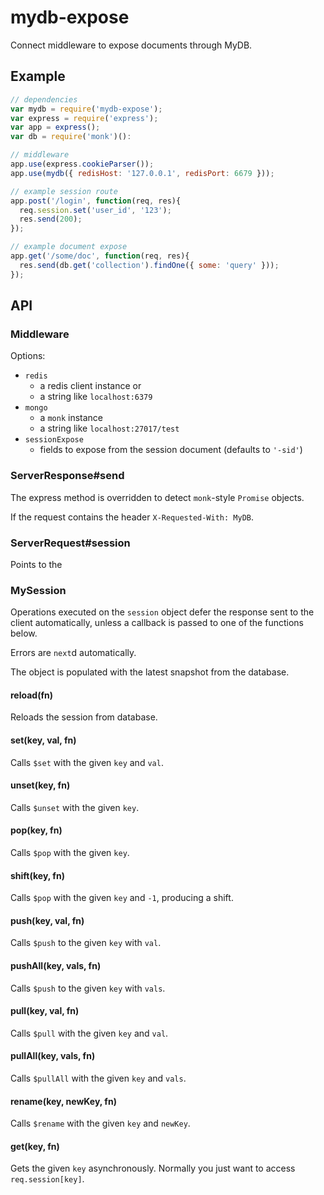
# mydb-expose

  Connect middleware to expose documents through MyDB.

## Example

```js
// dependencies
var mydb = require('mydb-expose');
var express = require('express');
var app = express();
var db = require('monk')():

// middleware
app.use(express.cookieParser());
app.use(mydb({ redisHost: '127.0.0.1', redisPort: 6679 }));

// example session route
app.post('/login', function(req, res){
  req.session.set('user_id', '123');
  res.send(200);
});

// example document expose
app.get('/some/doc', function(req, res){
  res.send(db.get('collection').findOne({ some: 'query' }));
});
```

## API

### Middleware

  Options:

  - `redis`
    - a redis client instance or
    - a string like `localhost:6379`
  - `mongo`
    - a `monk` instance
    - a string like `localhost:27017/test`
  - `sessionExpose`
    - fields to expose from the session document (defaults to `'-sid'`)

### ServerResponse#send

  The express method is overridden to detect `monk`-style `Promise` 
  objects.

  If the request contains the header `X-Requested-With: MyDB`.

### ServerRequest#session

  Points to the 

### MySession

  Operations executed on the `session` object defer the response sent to
  the client automatically, unless a callback is passed to one of the
  functions below.

  Errors are `next`d automatically.

  The object is populated with the latest snapshot from the database.

#### reload(fn)

  Reloads the session from database.

#### set(key, val, fn)

  Calls `$set` with the given `key` and `val`.

#### unset(key, fn)

  Calls `$unset` with the given `key`.

#### pop(key, fn)

  Calls `$pop` with the given `key`.

#### shift(key, fn)

  Calls `$pop` with the given `key` and `-1`, producing a shift.

#### push(key, val, fn)

  Calls `$push` to the given `key` with `val`.

#### pushAll(key, vals, fn)

  Calls `$push` to the given `key` with `vals`.

#### pull(key, val, fn)

  Calls `$pull` with the given `key` and `val`.

#### pullAll(key, vals, fn)

  Calls `$pullAll` with the given `key` and `vals`.

#### rename(key, newKey, fn)

  Calls `$rename` with the given `key` and `newKey`.

#### get(key, fn)

  Gets the given `key` asynchronously. Normally you just want to access
  `req.session[key]`.
